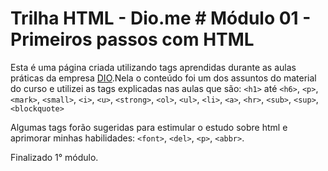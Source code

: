 # Trilha HTML - Dio.me # Módulo 01 - Primeiros passos com HTML

Esta é uma página criada utilizando tags aprendidas durante as aulas práticas da empresa <a href="https://www.dio.me/">DIO</a>.Nela o conteúdo foi um dos assuntos do material do  curso e utilizei as tags explicadas nas aulas que são: `<h1>` até `<h6>`, `<p>`, `<mark>`, `<small>`, `<i>`, `<u>`, `<strong>`, `<ol>`, `<ul>`, `<li>`, `<a>`, `<hr>`, `<sub>`, `<sup>`, `<blockquote>`

Algumas tags forão sugeridas para estimular o estudo sobre html e aprimorar minhas habilidades: `<font>`, `<del>`, `<p>`, `<abbr>`.

Finalizado 1° módulo.

